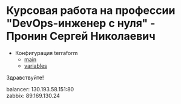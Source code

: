 # Курсовая работа на профессии "DevOps-инженер с нуля" - Пронин Сергей Николаевич

- Конфигурация terraform
    - [main](main.tf)  
    - [variables](variables.tf)

Здравствуйте!

balancer: 130.193.58.151:80  
zabbix: 89.169.130.24



